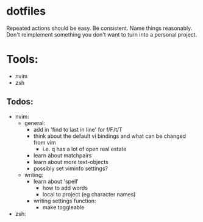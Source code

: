 # dotfiles
Repeated actions should be easy.
Be consistent.
Name things reasonably.
Don't reimplement something you don't want to turn into a personal project.

# Tools:
- nvim
- zsh

## Todos:
- nvim:
	- general:
		- add in 'find to last in line' for f/F/t/T
		- think about the default vi bindings and what can be changed from vim
			- i.e. q has a lot of open real estate
		- learn about matchpairs
		- learn about more text-objects
		- possibly set viminfo settings?
	- writing:
		- learn about 'spell'
			- how to add words
			- local to project (eg character names)
		- writing settings function:
			- make toggleable
- zsh:
